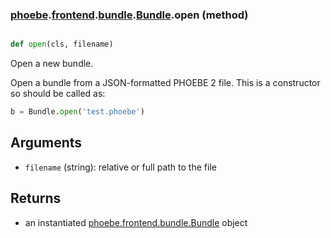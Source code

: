 ### [phoebe](phoebe.md).[frontend](phoebe.frontend.md).[bundle](phoebe.frontend.bundle.md).[Bundle](phoebe.frontend.bundle.Bundle.md).open (method)


```py

def open(cls, filename)

```



Open a new bundle.

Open a bundle from a JSON-formatted PHOEBE 2 file.
This is a constructor so should be called as:

```py
b = Bundle.open('test.phoebe')
```

Arguments
----------
* `filename` (string): relative or full path to the file

Returns
---------
* an instantiated [phoebe.frontend.bundle.Bundle](phoebe.frontend.bundle.Bundle.md) object

